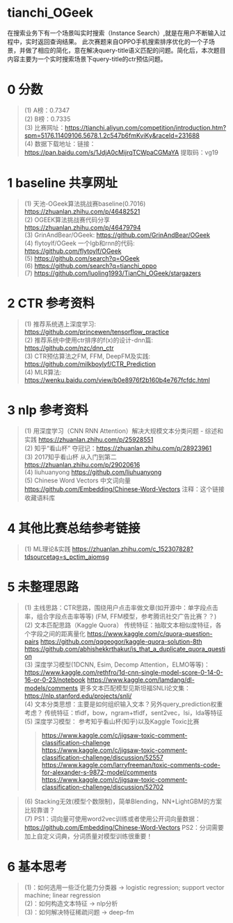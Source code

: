 # tianchi_OGeek
在搜索业务下有一个场景叫实时搜索（Instance Search）,就是在用户不断输入过程中，实时返回查询结果。  此次赛题来自OPPO手机搜索排序优化的一个子场景，并做了相应的简化，意在解决query-title语义匹配的问题。简化后，本次题目内容主要为一个实时搜索场景下query-title的ctr预估问题。

0 分数
======
>(1) A榜：0.7347 <br>
>(2) B榜：0.7335 <br>
>(3) 比赛网址：https://tianchi.aliyun.com/competition/introduction.htm?spm=5176.11409106.5678.1.2c547b6fmKviKy&raceId=231688<br>
>(4) 数据下载地址：链接：https://pan.baidu.com/s/1JdjA0cMijrqTCWpaCGMaYA  提取码：vg19  <br>

1 baseline 共享网址
======
>(1) 天池-OGeek算法挑战赛baseline(0.7016) https://zhuanlan.zhihu.com/p/46482521 <br>
>(2) OGEEK算法挑战赛代码分享 https://zhuanlan.zhihu.com/p/46479794 <br>
>(3) GrinAndBear/OGeek: https://github.com/GrinAndBear/OGeek <br>
>(4) flytoylf/OGeek 一个lgb和rnn的代码: https://github.com/flytoylf/OGeek <br>
>(5) https://github.com/search?q=OGeek <br>
>(6) https://github.com/search?q=tianchi_oppo <br>
>(7) https://github.com/luoling1993/TianChi_OGeek/stargazers <br>


2 CTR 参考资料
======
>(1) 推荐系统遇上深度学习: https://github.com/princewen/tensorflow_practice <br>
>(2) 推荐系统中使用ctr排序的f(x)的设计-dnn篇: https://github.com/nzc/dnn_ctr <br>
>(3) CTR预估算法之FM, FFM, DeepFM及实践: https://github.com/milkboylyf/CTR_Prediction <br>
>(4) MLR算法: https://wenku.baidu.com/view/b0e8976f2b160b4e767fcfdc.html <br>


3 nlp 参考资料
======
>(1) 用深度学习（CNN RNN Attention）解决大规模文本分类问题 - 综述和实践 https://zhuanlan.zhihu.com/p/25928551 <br>
>(2) 知乎“看山杯” 夺冠记：https://zhuanlan.zhihu.com/p/28923961 <br>
>(3) 2017知乎看山杯 从入门到第二 https://zhuanlan.zhihu.com/p/29020616 <br>
>(4) liuhuanyong  https://github.com/liuhuanyong <br>
>(5) Chinese Word Vectors 中文词向量 https://github.com/Embedding/Chinese-Word-Vectors 注释：这个链接收藏语料库 <br>

4 其他比赛总结参考链接
======
>(1) ML理论&实践  https://zhuanlan.zhihu.com/c_152307828?tdsourcetag=s_pctim_aiomsg <br>

5 未整理思路
======
>(1) 主线思路：CTR思路，围绕用户点击率做文章(如开源中：单字段点击率，组合字段点击率等等) (FM, FFM模型，参考腾讯社交广告比赛？？) <br>
>(2) 文本匹配思路（Kaggle Quora） 传统特征：抽取文本相似度特征，各个字段之间的距离量化 https://www.kaggle.com/c/quora-question-pairs https://github.com/qqgeogor/kaggle-quora-solution-8th https://github.com/abhishekkrthakur/is_that_a_duplicate_quora_question <br>
>(3) 深度学习模型(1DCNN, Esim, Decomp Attention，ELMO等等)： https://www.kaggle.com/rethfro/1d-cnn-single-model-score-0-14-0-16-or-0-23/notebook https://www.kaggle.com/lamdang/dl-models/comments 更多文本匹配模型见斯坦福SNLI论文集：https://nlp.stanford.edu/projects/snli/ <br>
>(4) 文本分类思想：主要是如何组织输入文本？另外query_prediction权重考虑？ 传统特征：tfidf，bow，ngram+tfidf，sent2vec，lsi，lda等特征 <br>
>(5) 深度学习模型： 参考知乎看山杯(知乎)以及Kaggle Toxic比赛<br>
>>https://www.kaggle.com/c/jigsaw-toxic-comment-classification-challenge<br>
>>https://www.kaggle.com/c/jigsaw-toxic-comment-classification-challenge/discussion/52557<br>
>>https://www.kaggle.com/larryfreeman/toxic-comments-code-for-alexander-s-9872-model/comments<br>
>>https://www.kaggle.com/c/jigsaw-toxic-comment-classification-challenge/discussion/52702<br>

>(6) Stacking无效(模型个数限制)，简单Blending，NN+LightGBM的方案比较靠谱？<br>
>(7) PS1：词向量可使用word2vec训练或者使用公开词向量数据：https://github.com/Embedding/Chinese-Word-Vectors PS2：分词需要加上自定义词典，分词质量对模型训练很重要！


6 基本思考
======
>(1)：如何选用一些泛化能力分类器 -> logistic regression; support vector machine; linear regression<br>
>(2)：如何构造文本特征 -> nlp分析<br>
>(3)：如何解决特征稀疏问题 -> deep-fm<br>
